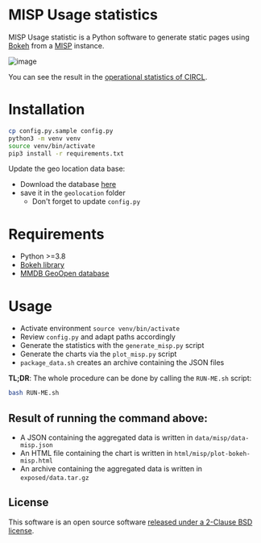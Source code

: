 # MISP Usage statistics

MISP Usage statistic is a Python software to generate static pages using [Bokeh](https://github.com/bokeh/bokeh) from a [MISP](https://www.misp-project.org/) instance.

![image](https://user-images.githubusercontent.com/6977223/160841628-5f695415-6ac7-4c36-bbd8-2e0dc0919f1d.png)

You can see the result in the [operational statistics of CIRCL](https://circl.lu/opendata/statistics/#usage-of-misp-offered-as-a-service-by-circl-misppriv-circl-lu).

# Installation

```bash
cp config.py.sample config.py
python3 -m venv venv
source venv/bin/activate
pip3 install -r requirements.txt
```
Update the geo location data base:
- Download the database [here](https://data.public.lu/fr/datasets/geo-open-ip-address-geolocation-per-country-in-mmdb-format/)
- save it in the `geolocation` folder
    - Don't forget to update `config.py`

# Requirements

- Python >=3.8
- [Bokeh library](https://github.com/bokeh/bokeh)
- [MMDB GeoOpen database](https://data.public.lu/fr/datasets/geo-open-ip-address-geolocation-per-country-in-mmdb-format/)

# Usage

- Activate environment `source venv/bin/activate`
- Review `config.py` and adapt paths accordingly
- Generate the statistics with the `generate_misp.py` script
- Generate the charts via the `plot_misp.py` script
- `package_data.sh` creates an archive containing the JSON files

**TL;DR**: The whole procedure can be done by calling the `RUN-ME.sh` script:

```bash
bash RUN-ME.sh
```

## Result of running the command above:

- A JSON containing the aggregated data is written in `data/misp/data-misp.json`
- An HTML file containing the chart is written in `html/misp/plot-bokeh-misp.html`
- An archive containing the aggregated data is written in `exposed/data.tar.gz`

## License

This software is an open source software [released under a 2-Clause BSD license](./LICENSE.md).

